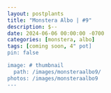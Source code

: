 ```yaml
---
layout: postplants
title: "Monstera Albo | #9"
description: $--
date: 2024-06-06 00:00:00 -0700
categories: [monstera, albo]
tags: [coming soon, 4" pot]
pin: false

image: # thumbnail
  path: /images/monsteraalbo9/
photos: /images/monsteraalbo9
---
```

